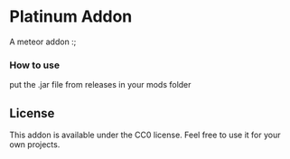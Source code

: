 # Platinum Addon

A meteor addon :;

### How to use
put the .jar file from releases in your mods folder

## License

This addon is available under the CC0 license. Feel free to use it for your own projects.
